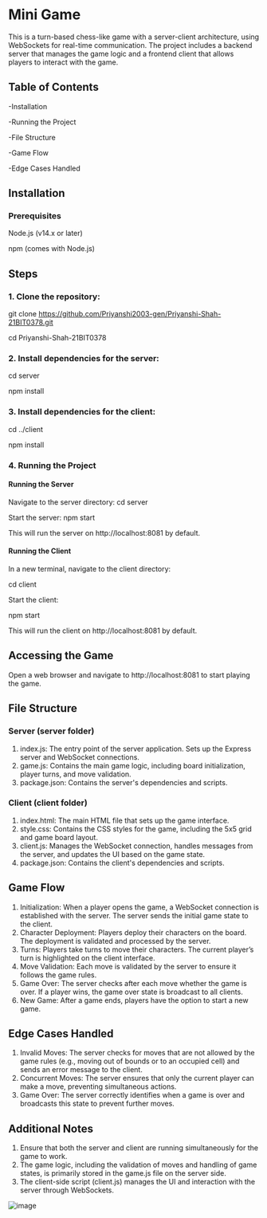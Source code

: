 # Mini Game
This is a turn-based chess-like game with a server-client architecture, using WebSockets for real-time communication. The project includes a backend server that manages the game logic and a frontend client that allows players to interact with the game.

## Table of Contents

-Installation

-Running the Project

-File Structure

-Game Flow

-Edge Cases Handled

## Installation
### Prerequisites
Node.js (v14.x or later)

npm (comes with Node.js)

## Steps

### 1. Clone the repository:
git clone https://github.com/Priyanshi2003-gen/Priyanshi-Shah-21BIT0378.git

cd Priyanshi-Shah-21BIT0378

### 2. Install dependencies for the server:
cd server

npm install

### 3. Install dependencies for the client:
cd ../client

npm install

### 4. Running the Project


#### Running the Server
Navigate to the server directory:
cd server

Start the server:
npm start

This will run the server on http://localhost:8081 by default.


#### Running the Client
In a new terminal, navigate to the client directory:

cd client


Start the client:

npm start

This will run the client on http://localhost:8081 by default.

## Accessing the Game
Open a web browser and navigate to http://localhost:8081 to start playing the game.

## File Structure

### Server (server folder)

1. index.js: The entry point of the server application. Sets up the Express server and WebSocket connections.
2. game.js: Contains the main game logic, including board initialization, player turns, and move validation.
3. package.json: Contains the server's dependencies and scripts.
   
### Client (client folder)

1. index.html: The main HTML file that sets up the game interface.
2. style.css: Contains the CSS styles for the game, including the 5x5 grid and game board layout.
3. client.js: Manages the WebSocket connection, handles messages from the server, and updates the UI based on the game state.
4. package.json: Contains the client's dependencies and scripts.

   
## Game Flow

1. Initialization: When a player opens the game, a WebSocket connection is established with the server. The server sends the initial game state to the client.
2. Character Deployment: Players deploy their characters on the board. The deployment is validated and processed by the server.
3. Turns: Players take turns to move their characters. The current player’s turn is highlighted on the client interface.
4. Move Validation: Each move is validated by the server to ensure it follows the game rules.
5. Game Over: The server checks after each move whether the game is over. If a player wins, the game over state is broadcast to all clients.
6. New Game: After a game ends, players have the option to start a new game.

## Edge Cases Handled

1. Invalid Moves: The server checks for moves that are not allowed by the game rules (e.g., moving out of bounds or to an occupied cell) and sends an error message to the client.
2. Concurrent Moves: The server ensures that only the current player can make a move, preventing simultaneous actions.
3. Game Over: The server correctly identifies when a game is over and broadcasts this state to prevent further moves.

## Additional Notes

1. Ensure that both the server and client are running simultaneously for the game to work.
2. The game logic, including the validation of moves and handling of game states, is primarily stored in the game.js file on the server side.
3. The client-side script (client.js) manages the UI and interaction with the server through WebSockets.

![image](https://github.com/user-attachments/assets/af53b58c-6b04-46b4-abbf-7466a54cf69e)

